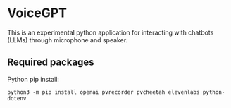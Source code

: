 # VoiceGPT
This is an experimental python application for interacting with chatbots (LLMs) through microphone and speaker.

## Required packages
Python pip install:
```
python3 -m pip install openai pvrecorder pvcheetah elevenlabs python-dotenv
```